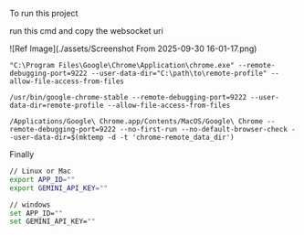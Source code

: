 To run this project

run this cmd and copy the websocket uri

![Ref Image](./assets/Screenshot From 2025-09-30 16-01-17.png)

```windows
"C:\Program Files\Google\Chrome\Application\chrome.exe" --remote-debugging-port=9222 --user-data-dir="C:\path\to\remote-profile" --allow-file-access-from-files
```

```linux
/usr/bin/google-chrome-stable --remote-debugging-port=9222 --user-data-dir=remote-profile --allow-file-access-from-files
```

```macos
/Applications/Google\ Chrome.app/Contents/MacOS/Google\ Chrome --remote-debugging-port=9222 --no-first-run --no-default-browser-check --user-data-dir=$(mktemp -d -t 'chrome-remote_data_dir')
```

Finally

```bash
// Linux or Mac
export APP_ID=""
export GEMINI_API_KEY=""

// windows
set APP_ID=""
set GEMINI_API_KEY=""
```

